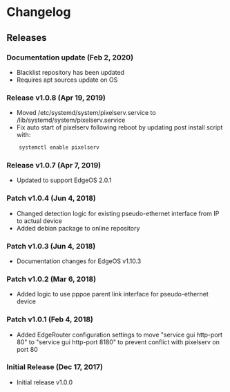 # Changelog

## Releases

### Documentation update (Feb 2, 2020)

* Blacklist repository has been updated
* Requires apt sources update on OS

### Release v1.0.8 (Apr 19, 2019)

* Moved /etc/systemd/system/pixelserv.service to /lib/systemd/system/pixelserv.service
* Fix auto start of pixelserv following reboot by updating post install script with:

```bash
    systemctl enable pixelserv
```

### Release v1.0.7 (Apr 7, 2019)

* Updated to support EdgeOS 2.0.1

### Patch v1.0.4 (Jun 4, 2018)

* Changed detection logic for existing pseudo-ethernet interface from IP to actual device
* Added debian package to online repository

### Patch v1.0.3 (Jun 4, 2018)

* Documentation changes for EdgeOS v1.10.3

### Patch v1.0.2 (Mar 6, 2018)

* Added logic to use pppoe parent link interface for pseudo-ethernet device

### Patch v1.0.1 (Feb 4, 2018)

* Added EdgeRouter configuration settings to move "service gui http-port 80" to "service gui http-port 8180" to prevent conflict with pixelserv on port 80

### Initial Release (Dec 17, 2017)

* Initial release v1.0.0
